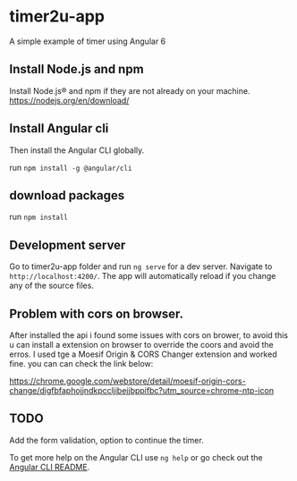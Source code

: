 # timer2u-app
A simple example of timer using Angular 6

## Install Node.js and npm
Install Node.js® and npm if they are not already on your machine.
https://nodejs.org/en/download/

## Install Angular cli
Then install the Angular CLI globally.

run `npm install -g @angular/cli`

## download packages 
run `npm install`

## Development server
Go to timer2u-app folder and run `ng serve` for a dev server. Navigate to `http://localhost:4200/`. The app will automatically reload if you change any of the source files.

## Problem with cors on browser.
After installed the api  i found some issues with cors on brower, to avoid this u can install a extension on browser to override the coors and avoid the erros.
I used tge a Moesif Origin & CORS Changer extension and worked fine. you can can check the link below:

https://chrome.google.com/webstore/detail/moesif-origin-cors-change/digfbfaphojjndkpccljibejjbppifbc?utm_source=chrome-ntp-icon

## TODO
Add the form validation, option to continue the timer.

To get more help on the Angular CLI use `ng help` or go check out the [Angular CLI README](https://github.com/angular/angular-cli/blob/master/README.md).
